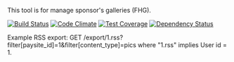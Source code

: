 This tool is for manage sponsor's galleries (FHG).

[![Build Status](https://travis-ci.org/dobryakov/hoop.svg?branch=master)](https://travis-ci.org/dobryakov/hoop)
[![Code Climate](https://codeclimate.com/github/dobryakov/hoop/badges/gpa.svg)](https://codeclimate.com/github/dobryakov/hoop)
[![Test Coverage](https://codeclimate.com/github/dobryakov/hoop/badges/coverage.svg)](https://codeclimate.com/github/dobryakov/hoop)
[![Dependency Status](https://gemnasium.com/dobryakov/hoop.svg)](https://gemnasium.com/dobryakov/hoop)

Example RSS export:
GET /export/1.rss?filter[paysite_id]=1&filter[content_type]=pics
where "1.rss" implies User id = 1.
